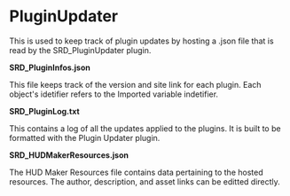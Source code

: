 # PluginUpdater
This is used to keep track of plugin updates by hosting a .json file that is read by the SRD_PluginUpdater plugin.


**SRD_PluginInfos.json**

This file keeps track of the version and site link for each plugin.
Each object's idetifier refers to the Imported variable indetifier.


**SRD_PluginLog.txt**

This contains a log of all the updates applied to the plugins.
It is built to be formatted with the Plugin Updater plugin.


**SRD_HUDMakerResources.json**

The HUD Maker Resources file contains data pertaining to the hosted resources.
The author, description, and asset links can be editted directly.
